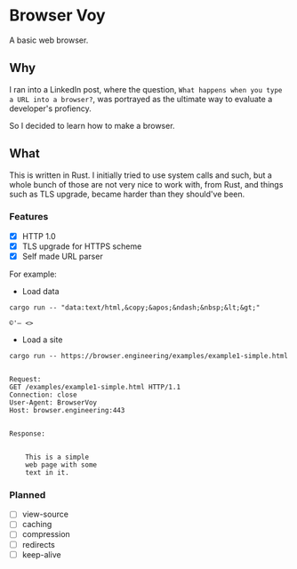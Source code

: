 # Browser Voy

A basic web browser.

## Why

I ran into a LinkedIn post, where the question, `What happens when you type a URL into a browser?`, was portrayed as
the ultimate way to evaluate a developer's profiency.

So I decided to learn how to make a browser.

## What

This is written in Rust. I initially tried to use system calls and such, but
a whole bunch of those are not very nice to work with, from Rust, and things
such as TLS upgrade, became harder than they should've been.

### Features

- [x] HTTP 1.0
- [x] TLS upgrade for HTTPS scheme
- [x] Self made URL parser

For example:

- Load data

```console
cargo run -- "data:text/html,&copy;&apos;&ndash;&nbsp;&lt;&gt;"

©'– <>
```

- Load a site

```console
cargo run -- https://browser.engineering/examples/example1-simple.html


Request:
GET /examples/example1-simple.html HTTP/1.1
Connection: close
User-Agent: BrowserVoy
Host: browser.engineering:443


Response:


    This is a simple
    web page with some
    text in it.

```

### Planned

- [ ] view-source
- [ ] caching
- [ ] compression
- [ ] redirects
- [ ] keep-alive
